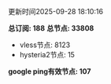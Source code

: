 更新时间2025-09-28 18:10:16

**总订阅: 188**
**总节点: 33808**
- vless节点: 8123
- hysteria2节点: 15

**google ping有效节点: 107**
